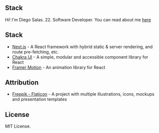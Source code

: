 ## Stack
Hi! I'm Diego Salas. 22. Software Developer. You can read about me [here](https://portfolio-diegosalasmartinez.vercel.app/)

## Stack

- [Next.js](https://nextjs.org/) - A React framework with hybrid static & server rendering, and route pre-fetching, etc.
- [Chakra UI](https://chakra-ui.com/) - A simple, modular and accessible component library for React
- [Framer Motion](https://www.framer.com/motion/) - An animation library for React

## Attribution

- [Freepik - Flaticon](https://www.flaticon.com/free-icons/briefcase) - A project with multiple illustrations, icons, mockups and presentation templates

## License

MIT License.
